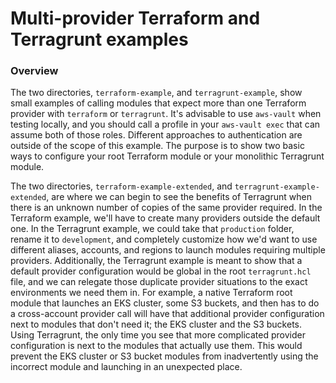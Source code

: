 # Multi-provider Terraform and Terragrunt examples

### Overview
The two directories, `terraform-example`, and `terragrunt-example`, show small examples of calling modules that expect more than one Terraform provider with `terraform` or `terragrunt`. It's advisable to use `aws-vault` when testing locally, and you should call a profile in your `aws-vault exec` that can assume both of those roles. Different approaches to authentication are outside of the scope of this example. The purpose is to show two basic ways to configure your root Terraform module or your monolithic Terragrunt module.

The two directories, `terraform-example-extended`, and `terragrunt-example-extended`, are where we can begin to see the benefits of Terragrunt when there is an unknown number of copies of the same provider required. In the Terraform example, we'll have to create many providers outside the default one. In the Terragrunt example, we could take that `production` folder, rename it to `development`, and completely customize how we'd want to use different aliases, accounts, and regions to launch modules requiring multiple providers. Additionally, the Terragrunt example is meant to show that a default provider configuration would be global in the root `terragrunt.hcl` file, and we can relegate those duplicate provider situations to the exact environments we need them in. For example, a native Terraform root module that launches an EKS cluster, some S3 buckets, and then has to do a cross-account provider call will have that additional provider configuration next to modules that don't need it; the EKS cluster and the S3 buckets. Using Terragrunt, the only time you see that more complicated provider configuration is next to the modules that actually use them. This would prevent the EKS cluster or S3 bucket modules from inadvertently using the incorrect module and launching in an unexpected place. 
